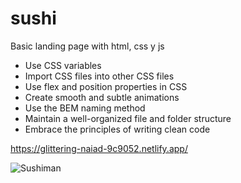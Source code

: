 # sushi
Basic landing page with html, css y js

- Use CSS variables
- Import CSS files into other CSS files
- Use flex and position properties in CSS
- Create smooth and subtle animations
- Use the BEM naming method
- Maintain a well-organized file and folder structure
-  Embrace the principles of writing clean code

https://glittering-naiad-9c9052.netlify.app/

![Sushiman](https://github.com/fbonilla02/sushi/assets/53198057/2471a4b5-7752-423a-8694-368169a00696)


